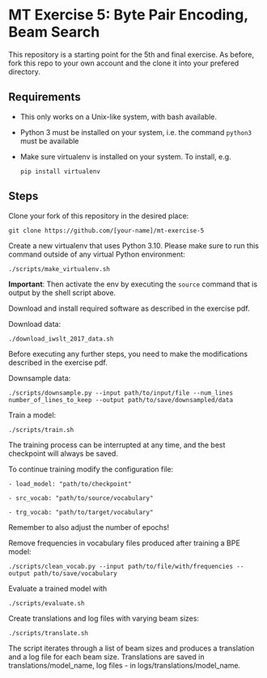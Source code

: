 # MT Exercise 5: Byte Pair Encoding, Beam Search
This repository is a starting point for the 5th and final exercise. As before, fork this repo to your own account and the clone it into your prefered directory.

## Requirements

- This only works on a Unix-like system, with bash available.
- Python 3 must be installed on your system, i.e. the command `python3` must be available
- Make sure virtualenv is installed on your system. To install, e.g.

    `pip install virtualenv`

## Steps

Clone your fork of this repository in the desired place:

    git clone https://github.com/[your-name]/mt-exercise-5

Create a new virtualenv that uses Python 3.10. Please make sure to run this command outside of any virtual Python environment:

    ./scripts/make_virtualenv.sh

**Important**: Then activate the env by executing the `source` command that is output by the shell script above.

Download and install required software as described in the exercise pdf.

Download data:

    ./download_iwslt_2017_data.sh
    
Before executing any further steps, you need to make the modifications described in the exercise pdf.

Downsample data:

    ./scripts/downsample.py --input path/to/input/file --num_lines number_of_lines_to_keep --output path/to/save/downsampled/data


Train a model:

    ./scripts/train.sh

The training process can be interrupted at any time, and the best checkpoint will always be saved.

To continue training modify the configuration file:

	- load_model: "path/to/checkpoint"

	- src_vocab: "path/to/source/vocabulary"

	- trg_vocab: "path/to/target/vocabulary"

Remember to also adjust the number of epochs!

Remove frequencies in vocabulary files produced after training a BPE model:

    ./scripts/clean_vocab.py --input path/to/file/with/frequencies --output path/to/save/vocabulary

Evaluate a trained model with

    ./scripts/evaluate.sh

Create translations and log files with varying beam sizes:

    ./scripts/translate.sh

The script iterates through a list of beam sizes and produces a translation and a log file for each beam size. Translations are saved in translations/model_name, log files - in logs/translations/model_name.
